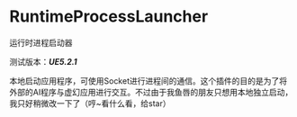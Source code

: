 # RuntimeProcessLauncher

运行时进程启动器

测试版本：***UE5.2.1***

本地启动应用程序，可使用Socket进行进程间的通信。这个插件的目的是为了将外部的AI程序与虚幻应用进行交互。不过由于我鱼唇的朋友只想用本地独立启动，我只好稍微改一下了（哼~看什么看，给star）
